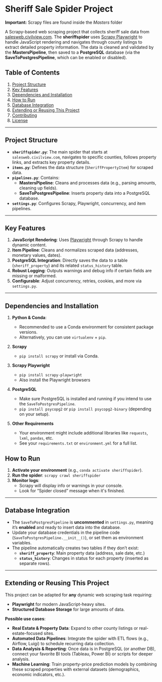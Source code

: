 # Sheriff Sale Spider Project

**Important:** Scrapy files are found inside the *Masters* folder

A Scrapy-based web scraping project that collects sheriff sale data from [salesweb.civilview.com](https://salesweb.civilview.com/). The **sheriffspider** uses [Scrapy Playwright](https://github.com/scrapy-plugins/scrapy-playwright) to handle JavaScript rendering and navigates through county listings to extract detailed property information. The data is cleaned and validated by the **MastersPipeline**, then saved to a **PostgreSQL** database (via the **SaveToPostgresPipeline**, which can be enabled or disabled).

## Table of Contents

1. [Project Structure](#project-structure)
2. [Key Features](#key-features)
3. [Dependencies and Installation](#dependencies-and-installation)
4. [How to Run](#how-to-run)
5. [Database Integration](#database-integration)
6. [Extending or Reusing This Project](#extending-or-reusing-this-project)
7. [Contributing](#contributing)
8. [License](#license)

---

## Project Structure


- **`sheriffspider.py`**: The main spider that starts at `salesweb.civilview.com`, navigates to specific counties, follows property links, and extracts key property details.
- **`items.py`**: Defines the data structure (`SheriffPropertyItem`) for scraped data.
- **`pipelines.py`**: Contains:
    - **MastersPipeline**: Cleans and processes data (e.g., parsing amounts, cleaning up fields).
    - **SaveToPostgresPipeline**: Inserts property data into a PostgreSQL database.
- **`settings.py`**: Configures Scrapy, Playwright, concurrency, and item pipelines.

---

## Key Features

1. **JavaScript Rendering**: Uses [Playwright](https://playwright.dev/) through Scrapy to handle dynamic content.
2. **Item Pipeline**: Cleans and normalizes scraped data (addresses, monetary values, dates).
3. **PostgreSQL Integration**: Directly saves the data to a table (`sheriff_property`) and its related `status_history` table.
4. **Robust Logging**: Outputs warnings and debug info if certain fields are missing or malformed.
5. **Configurable**: Adjust concurrency, retries, cookies, and more via `settings.py`.

---

## Dependencies and Installation

1. **Python & Conda**:
    - Recommended to use a Conda environment for consistent package versions.
    - Alternatively, you can use `virtualenv` + `pip`.

1. **Scrapy**
    - `pip install scrapy` or install via Conda.

1. **Scrapy Playwright**
    - `pip install scrapy-playwright`
    - Also install the Playwright browsers

1. **PostgreSQL**
    - Make sure PostgreSQL is installed and running if you intend to use the `SaveToPostgresPipeline`.
    - `pip install psycopg2` or `pip install psycopg2-binary` (depending on your setup).

1. **Other Requirements**
    - Your environment might include additional libraries like `requests`, `lxml`, `pandas`, etc.
    - See your `requirements.txt` or `environment.yml` for a full list.

## How to Run

1. **Activate your environment** (e.g., `conda activate sheriffspider`).
2. **Run the spider**:
    `scrapy crawl sheriffspider`
3. **Monitor logs**:
    - Scrapy will display info or warnings in your console.
    - Look for “Spider closed” message when it's finished.

---

## Database Integration

- The `SaveToPostgresPipeline` is **uncommented** in `settings.py`, meaning it’s **enabled** and ready to insert data into the database.
- Update your database credentials in the pipeline code (`SaveToPostgresPipeline.__init__()`), or set them as environment variables.
- The pipeline automatically creates two tables if they don’t exist:
    - **`sheriff_property`**: Main property data (address, sale date, etc.)
    - **`status_history`**: Changes in status for each property (inserted as separate rows).

---

## Extending or Reusing This Project

This project can be adapted for **any** dynamic web scraping task requiring:

- **Playwright** for modern JavaScript-heavy sites.
- **Structured Database Storage** for large amounts of data.

**Possible use cases**:

- **Real Estate & Property Data**: Expand to other county listings or real-estate-focused sites.
- **Automated Data Pipelines**: Integrate the spider with ETL flows (e.g., Airflow, Luigi) to schedule recurring data collection.
- **Data Analysis & Reporting**: Once data is in PostgreSQL (or another DB), connect your favorite BI tools (Tableau, Power BI) or scripts for deeper analysis.
- **Machine Learning**: Train property-price prediction models by combining these scraped properties with external datasets (demographics, economic indicators, etc.).
